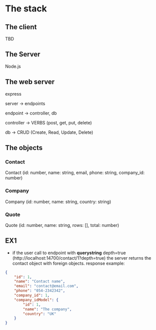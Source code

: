 # The stack
## The client
TBD

## The Server
Node.js

## The web server
express

server -> endpoints

endpoint -> controller, db

controller -> VERBS (post, get, put, delete)

db -> CRUD (Create, Read, Update, Delete)

## The objects
### Contact
Contact (id: number, name: string, email, phone: string, company_id: number)

### Company
Company (id: number, name: string, country: string)

### Quote
Quote (id: number, name: string, rows: [], total: number)


## EX1
- if the user call to endpoint with **querystring** depth=true (http://localhost:14700/contact/1?depth=true)
the server returns the contact object with foreign objects.
response example:
```json
{
    "id": 1,
    "name": "Contact name",
    "email": "contact@email.com",
    "phone": "054-2342342",
    "company_id": 1,
    "company_idModel": {
        "id": 1,
        "name": "The company",
        "country": "UK"
    }
} 
```